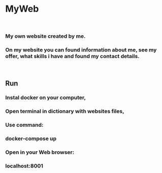 # MyWeb
<br />

### My own website created by me.
### On my website you can found information about me, see my offer, what skills i have and found my contact details.
<br />

## Run
### Instal docker on your computer,
### Open terminal in dictionary with websites files,
### Use command:
### docker-compose up

### Open in your Web browser:
### localhost:8001
